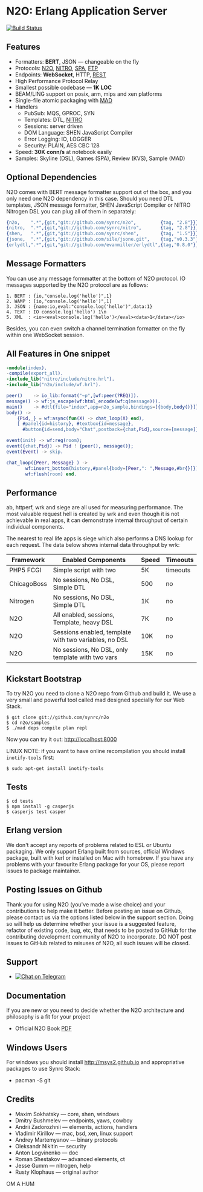 N2O: Erlang Application Server
==============================

[![Build Status](https://travis-ci.org/synrc/n2o.svg?branch=master)](https://travis-ci.org/synrc/n2o)

Features
--------

* Formatters: **BERT**, JSON — changeable on the fly
* Protocols: [N2O](http://5ht.co/n2o.htm), [NITRO](http://5ht.co/n2o.htm), [SPA](http://5ht.co/n2o.htm), [FTP](http://5ht.co/ftp.htm)
* Endpoints: **WebSocket**, HTTP, [REST](http://synrc.github.io/rest)
* High Performance Protocol Relay
* Smallest possible codebase — **1K** **LOC**
* BEAM/LING support on posix, arm, mips and xen platforms
* Single-file atomic packaging with [MAD](http://synrc.github.io/mad)
* Handlers
  * PubSub: MQS, GPROC, SYN
  * Templates: DTL, [NITRO](http://synrc.github.io/nitro)
  * Sessions: server driven
  * DOM Language: SHEN JavaScript Compiler
  * Error Logging: IO, LOGGER
  * Security: PLAIN, AES CBC 128
* Speed: **30K** **conn/s** at notebook easily
* Samples: Skyline (DSL), Games (SPA), Review (KVS), Sample (MAD)

Optional Dependencies
---------------------

N2O comes with BERT message formatter support out of the box, and you only need
one N2O dependency in this case. Should you need DTL templates, JSON message formatter, 
SHEN JavaScript Compiler or NITRO Nitrogen DSL you can plug all of them in separately:

```erlang
{n2o,    ".*",{git,"git://github.com/synrc/n2o",         {tag, "2.8"}}},
{nitro,  ".*",{git,"git://github.com/synrc/nitro",       {tag, "2.8"}}},
{shen,   ".*",{git,"git://github.com/synrc/shen",        {tag, "1.5"}}},
{jsone,  ".*",{git,"git://github.com/sile/jsone.git",    {tag,"v0.3.3"}}},
{erlydtl,".*",{git,"git://github.com/evanmiller/erlydtl",{tag,"0.8.0"}}},
```

Message Formatters
------------------

You can use any message formmatter at the bottom of N2O protocol.
IO messages supported by the N2O protocol are as follows:

```
1. BERT : {io,"console.log('hello')",1}
2. WAMP : [io,"console.log('hello')",1]
3. JSON : {name:io,eval:"console.log('hello')",data:1}
4. TEXT : IO console.log('hello') 1\n
5. XML  : <io><eval>console.log('hello')</eval><data>1</data></io>
```

Besides, you can even switch a channel termination formatter on the fly
within one WebSocket session.

All Features in One snippet
---------------------------

```erlang
-module(index).
-compile(export_all).
-include_lib("nitro/include/nitro.hrl").
-include_lib("n2o/include/wf.hrl").

peer()    -> io_lib:format("~p",[wf:peer(?REQ)]).
message() -> wf:js_escape(wf:html_encode(wf:q(message))).
main()    -> #dtl{file="index",app=n2o_sample,bindings=[{body,body()}]}.
body() ->
    {Pid,_} = wf:async(fun(X) -> chat_loop(X) end),
    [ #panel{id=history}, #textbox{id=message},
      #button{id=send,body="Chat",postback={chat,Pid},source=[message]} ].

event(init) -> wf:reg(room);
event({chat,Pid}) -> Pid ! {peer(), message()};
event(Event) -> skip.

chat_loop({Peer, Message} ) ->
       wf:insert_bottom(history,#panel{body=[Peer,": ",Message,#br{}]}),
       wf:flush(room) end.
```

Performance
-----------

ab, httperf, wrk and siege are all used for measuring performance. 
The most valuable request hell is created by wrk and even though it 
is not achievable in real apps, it can demonstrate internal throughput 
of certain individual components. 

The nearest to real life apps is siege which also performs a DNS lookup
for each request. The data below shows internal data throughput by wrk:

| Framework | Enabled Components | Speed | Timeouts |
|-----------|--------------------|-------|----------|
| PHP5 FCGI | Simple script with two <?php print "OK"; ?> | 5K | timeouts |
| ChicagoBoss| No sessions, No DSL, Simple DTL | 500 | no |
| Nitrogen  | No sessions, No DSL, Simple DTL | 1K | no |
| N2O       | All enabled, sessions, Template, heavy DSL | 7K | no |
| N2O       | Sessions enabled, template with two variables, no DSL | 10K | no |
| N2O       | No sessions, No DSL, only template with two vars | 15K | no |

Kickstart Bootstrap
-------------------

To try N2O you  need to clone a N2O repo from Github and build it.
We use a very small and powerful tool called mad designed specially for our Web Stack.

    $ git clone git://github.com/synrc/n2o
    $ cd n2o/samples
    $ ./mad deps compile plan repl

Now you can try it out: [http://localhost:8000](http://localhost:8000)

LINUX NOTE: if you want to have online recompilation you should install `inotify-tools` first:

    $ sudo apt-get install inotify-tools

Tests
-----

    $ cd tests
    $ npm install -g casperjs
    $ casperjs test casper

Erlang version
--------------

We don't accept any reports of problems related to ESL or Ubuntu packaging.
We only support Erlang built from sources, official Windows package,
built with kerl or installed on Mac with homebrew. If you have any problems
with your favourite Erlang package for your OS, please report issues
to package maintainer.

Posting Issues on Github
-------

Thank you for using N2O (you've made a wise choice) and your contributions
to help make it better. Before posting an issue on Github, please contact
us via the options listed below in the support section. Doing so will
help us determine whether your issue is a suggested feature, refactor
of existing code, bug, etc, that needs to be posted to GitHub for the
contributing development community of N2O to incorporate. DO NOT post
issues to GitHub related to misuses of N2O, all such issues will be closed.

Support
-------
* [![Chat on Telegram](https://img.shields.io/badge/Chat%20on-Telegram-brightgreen.svg)](http://t.me/erlang_n2o)

Documentation
-------

If you are new or you need to decide whether the N2O architecture
and philosophy is a fit for your project

* Official N2O Book [PDF](http://synrc.space/apps/n2o/doc/book.pdf)

Windows Users
-------------

For windows you should install http://msys2.github.io and
appropriative packages to use Synrc Stack:

* pacman -S git

Credits
-------

* Maxim Sokhatsky — core, shen, windows
* Dmitry Bushmelev — endpoints, yaws, cowboy
* Andrii Zadorozhnii — elements, actions, handlers
* Vladimir Kirillov — mac, bsd, xen, linux support
* Andrey Martemyanov — binary protocols
* Oleksandr Nikitin — security
* Anton Logvinenko — doc
* Roman Shestakov — advanced elements, ct
* Jesse Gumm — nitrogen, help
* Rusty Klophaus — original author

OM A HUM
